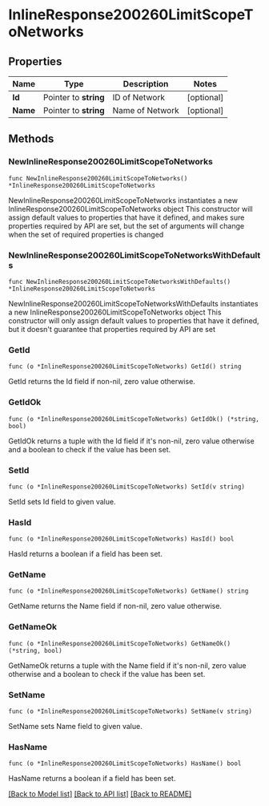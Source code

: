 # InlineResponse200260LimitScopeToNetworks

## Properties

Name | Type | Description | Notes
------------ | ------------- | ------------- | -------------
**Id** | Pointer to **string** | ID of Network | [optional] 
**Name** | Pointer to **string** | Name of Network | [optional] 

## Methods

### NewInlineResponse200260LimitScopeToNetworks

`func NewInlineResponse200260LimitScopeToNetworks() *InlineResponse200260LimitScopeToNetworks`

NewInlineResponse200260LimitScopeToNetworks instantiates a new InlineResponse200260LimitScopeToNetworks object
This constructor will assign default values to properties that have it defined,
and makes sure properties required by API are set, but the set of arguments
will change when the set of required properties is changed

### NewInlineResponse200260LimitScopeToNetworksWithDefaults

`func NewInlineResponse200260LimitScopeToNetworksWithDefaults() *InlineResponse200260LimitScopeToNetworks`

NewInlineResponse200260LimitScopeToNetworksWithDefaults instantiates a new InlineResponse200260LimitScopeToNetworks object
This constructor will only assign default values to properties that have it defined,
but it doesn't guarantee that properties required by API are set

### GetId

`func (o *InlineResponse200260LimitScopeToNetworks) GetId() string`

GetId returns the Id field if non-nil, zero value otherwise.

### GetIdOk

`func (o *InlineResponse200260LimitScopeToNetworks) GetIdOk() (*string, bool)`

GetIdOk returns a tuple with the Id field if it's non-nil, zero value otherwise
and a boolean to check if the value has been set.

### SetId

`func (o *InlineResponse200260LimitScopeToNetworks) SetId(v string)`

SetId sets Id field to given value.

### HasId

`func (o *InlineResponse200260LimitScopeToNetworks) HasId() bool`

HasId returns a boolean if a field has been set.

### GetName

`func (o *InlineResponse200260LimitScopeToNetworks) GetName() string`

GetName returns the Name field if non-nil, zero value otherwise.

### GetNameOk

`func (o *InlineResponse200260LimitScopeToNetworks) GetNameOk() (*string, bool)`

GetNameOk returns a tuple with the Name field if it's non-nil, zero value otherwise
and a boolean to check if the value has been set.

### SetName

`func (o *InlineResponse200260LimitScopeToNetworks) SetName(v string)`

SetName sets Name field to given value.

### HasName

`func (o *InlineResponse200260LimitScopeToNetworks) HasName() bool`

HasName returns a boolean if a field has been set.


[[Back to Model list]](../README.md#documentation-for-models) [[Back to API list]](../README.md#documentation-for-api-endpoints) [[Back to README]](../README.md)


